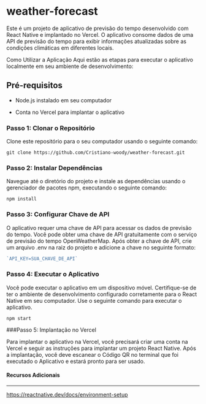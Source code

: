 # weather-forecast

Este é um projeto de aplicativo de previsão do tempo desenvolvido com React Native e implantado no Vercel. O aplicativo consome dados de uma API de previsão do tempo para exibir informações atualizadas sobre as condições climáticas em diferentes locais.

Como Utilizar a Aplicação
Aqui estão as etapas para executar o aplicativo localmente em seu ambiente de desenvolvimento:

## Pré-requisitos
- Node.js instalado em seu computador

- Conta no Vercel para implantar o aplicativo

### Passo 1: Clonar o Repositório
Clone este repositório para o seu computador usando o seguinte comando:

```
git clone https://github.com/Cristiano-woody/weather-forecast.git
```

### Passo 2: Instalar Dependências

Navegue até o diretório do projeto e instale as dependências usando o gerenciador de pacotes npm, executando o seguinte comando:

```
npm install
```

### Passo 3: Configurar Chave de API

O aplicativo requer uma chave de API para acessar os dados de previsão do tempo. Você pode obter uma chave de API gratuitamente com o serviço de previsão do tempo OpenWeatherMap. Após obter a chave de API, crie um arquivo .env na raiz do projeto e adicione a chave no seguinte formato:

```javascript
`API_KEY=SUA_CHAVE_DE_API`
```

### Passo 4: Executar o Aplicativo

Você pode executar o aplicativo em um dispositivo móvel. Certifique-se de ter o ambiente de desenvolvimento configurado corretamente para o React Native em seu computador. Use o seguinte comando para executar o aplicativo.

```
npm start
```

###Passo 5: Implantação no Vercel

Para implantar o aplicativo na Vercel, você precisará criar uma conta na Vercel e seguir as instruções para implantar um projeto React Native. Após a implantação, você deve escanear o Código QR no terminal que foi executado o Aplicativo e estará pronto para ser usado.

#### Recursos Adicionais


------------
https://reactnative.dev/docs/environment-setup




